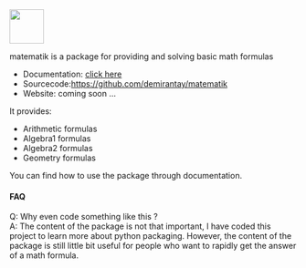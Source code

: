 <img src="./branding/logo.png" height="60px">

matematik is a package for providing and solving basic math formulas

- Documentation: [click here](./docs/index.md)
- Sourcecode:https://github.com/demirantay/matematik
- Website: coming soon ...

It provides:

- Arithmetic formulas
- Algebra1 formulas
- Algebra2 formulas
- Geometry formulas

You can find how to use the package through documentation.

#### FAQ

Q: Why even code something like this ?
<br>
A: The content of the package is not that important, I have coded this project to learn
   more about python packaging. However, the content of the package is still
   little bit useful for people who want to rapidly get the answer of a math formula.
